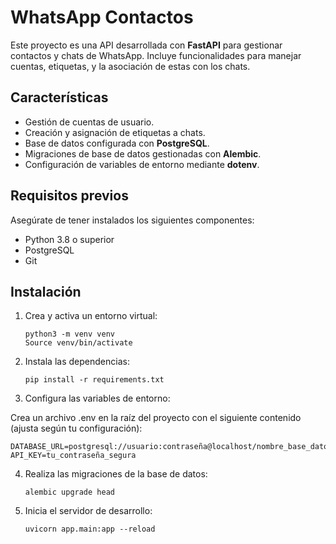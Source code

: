 # WhatsApp Contactos

Este proyecto es una API desarrollada con **FastAPI** para gestionar contactos y chats de WhatsApp. Incluye funcionalidades para manejar cuentas, etiquetas, y la asociación de estas con los chats.

## Características

- Gestión de cuentas de usuario.
- Creación y asignación de etiquetas a chats.
- Base de datos configurada con **PostgreSQL**.
- Migraciones de base de datos gestionadas con **Alembic**.
- Configuración de variables de entorno mediante **dotenv**.

## Requisitos previos

Asegúrate de tener instalados los siguientes componentes:

- Python 3.8 o superior
- PostgreSQL
- Git

## Instalación

1. Crea y activa un entorno virtual:

   ```
   python3 -m venv venv
   Source venv/bin/activate
   ```


2. Instala las dependencias:

   ```
   pip install -r requirements.txt
   ```

3. Configura las variables de entorno:

Crea un archivo .env en la raíz del proyecto con el siguiente contenido (ajusta según tu configuración):

   ```
   DATABASE_URL=postgresql://usuario:contraseña@localhost/nombre_base_datos
   API_KEY=tu_contraseña_segura
   ```

4. Realiza las migraciones de la base de datos:

   ```
   alembic upgrade head
   ```

5. Inicia el servidor de desarrollo:

   ```
   uvicorn app.main:app --reload
   ```